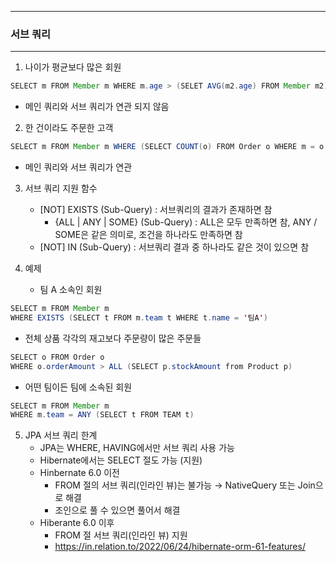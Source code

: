 -----
### 서브 쿼리
-----
1. 나이가 평균보다 많은 회원
```java
SELECT m FROM Member m WHERE m.age > (SELET AVG(m2.age) FROM Member m2)
```
  - 메인 쿼리와 서브 쿼리가 연관 되지 않음

2. 한 건이라도 주문한 고객
```java
SELECT m FROM Member m WHERE (SELECT COUNT(o) FROM Order o WHERE m = o.member) > 0
```
  - 메인 쿼리와 서브 쿼리가 연관

3. 서브 쿼리 지원 함수
   - [NOT] EXISTS (Sub-Query) : 서브쿼리의 결과가 존재하면 참
     + {ALL | ANY | SOME} (Sub-Query) : ALL은 모두 만족하면 참, ANY / SOME은 같은 의미로, 조건을 하나라도 만족하면 참
   - [NOT] IN (Sub-Query) : 서브쿼리 결과 중 하나라도 같은 것이 있으면 참

4. 예제
   - 팀 A 소속인 회원
```java
SELECT m FROM Member m
WHERE EXISTS (SELECT t FROM m.team t WHERE t.name = '팀A')
```

   - 전체 상품 각각의 재고보다 주문량이 많은 주문들
```java
SELECT o FROM Order o
WHERE o.orderAmount > ALL (SELECT p.stockAmount from Product p)
```

   - 어떤 팀이든 팀에 소속된 회원
```java
SELECT m FROM Member m
WHERE m.team = ANY (SELECT t FROM TEAM t)
```

5. JPA 서브 쿼리 한계
   - JPA는 WHERE, HAVING에서만 서브 쿼리 사용 가능
   - Hibernate에서는 SELECT 절도 가능 (지원)
   - Hinbernate 6.0 이전
     + FROM 절의 서브 쿼리(인라인 뷰)는 불가능 → NativeQuery 또는 Join으로 해결
     + 조인으로 풀 수 있으면 풀어서 해결
   - Hiberante 6.0 이후
     + FROM 절 서브 쿼리(인라인 뷰) 지원
     + https://in.relation.to/2022/06/24/hibernate-orm-61-features/
